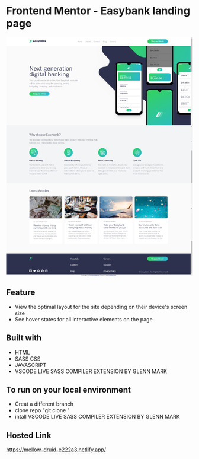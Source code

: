 # Frontend Mentor - Easybank landing page

![Hosted Website Preview](./images/Easybank-landing-page.png)

## Feature

- View the optimal layout for the site depending on their device's screen size
- See hover states for all interactive elements on the page

## Built with

- HTML
- SASS CSS
- JAVASCRIPT
- VSCODE LIVE SASS COMPILER EXTENSION BY GLENN MARK

## To run on your local environment
- Creat a different branch 
- clone repo "git clone "
- intall VSCODE LIVE SASS COMPILER EXTENSION BY GLENN MARK
## Hosted Link

https://mellow-druid-e222a3.netlify.app/

